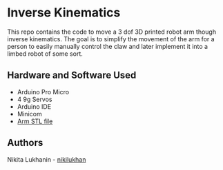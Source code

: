 # Inverse Kinematics
This repo contains the code to move a 3 dof 3D printed robot arm though inverse kinematics. The goal is to simplify the movement of the arm for a person to easily manually control the claw and later implement it into a limbed robot of some sort.
## Hardware and Software Used
- Arduino Pro Micro
- 4 9g Servos
- Arduino IDE
- Minicom
- [Arm STL file](https://www.thingiverse.com/thing:1015238)
## Authors
Nikita Lukhanin - [nikilukhan](https://github.com/nikilukhan)

